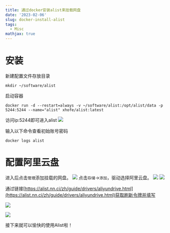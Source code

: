 ```yaml
---
title: 通过docker安装alist来挂载网盘
date: '2023-02-06'
slug: docker-install-alist
tags:
  - Misc
mathjax: true
---
```


# 安装
新建配置文件存放目录
```shell
mkdir ~/software/alist
```
启动容器
```shell
docker run -d --restart=always -v ~/software/alist:/opt/alist/data -p 5244:5244 --name="alist" xhofe/alist:latest
```

访问ip:5244即可进入alist
![](https://blog-oss-1252232218.cos.ap-beijing.myqcloud.com/fix-dir/TemporaryItems/NSIRD_screencaptureui_a6MzTC/2023/02/06/16-41-34-0f74b85b27b985bf47928c46816ea009-1f25bf.png)

输入以下命令查看初始账号密码
```shell
docker logs alist
```


# 配置阿里云盘


进入后点击`管理`添加挂载的网盘。
![](https://blog-oss-1252232218.cos.ap-beijing.myqcloud.com/fix-dir/star5o/Desktop/2023/02/06/16-47-06-4edcd86b015455f266a5111d78dce6e9-a6360e.png)
点击`存储`->`添加`，驱动选择阿里云盘。
![](https://blog-oss-1252232218.cos.ap-beijing.myqcloud.com/fix-dir/star5o/Desktop/2023/02/06/16-48-57-c019b443fcc1d25ee72a581868cdc4c1-49267a.png)
![](https://blog-oss-1252232218.cos.ap-beijing.myqcloud.com/fix-dir/star5o/Desktop/2023/02/06/16-51-30-822037316ec975b02ef413a579767717-866a81.png)

通过链接[https://alist.nn.ci/zh/guide/drivers/aliyundrive.html](https://alist.nn.ci/zh/guide/drivers/aliyundrive.html)获取刷新令牌并填写

![](https://blog-oss-1252232218.cos.ap-beijing.myqcloud.com/fix-dir/star5o/Desktop/2023/02/06/16-54-50-1a8947220eb76298f45938d6d672131d-f4d67e.png)

![](https://blog-oss-1252232218.cos.ap-beijing.myqcloud.com/fix-dir/star5o/Desktop/2023/02/06/17-05-20-5a9b37d18edc45c566ab9e3606691f10-04ac1d.png)

接下来就可以愉快的使用Alist啦！

